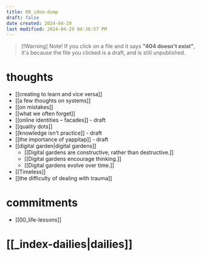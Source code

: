 ```yaml
---
title: 00_idea-dump
draft: false
date created: 2024-04-29
last modified: 2024-04-29 04:36:57 PM
---
```


> [!Warning] Note!
> If you click on a file and it says **"404 doesn't exist"**, it's because the file you clicked is a draft, and is still unpublished.

# thoughts
- [[creating to learn and vice versa]]
- [[a few thoughts on systems]]
- [[on mistakes]]
- [[what we often forget]]
- [[online identities – facades]] - draft
- [[quality dots]]
- [[knowledge isn't practice]] - draft
- [[the importance of yappitap]] - draft
- [[digital garden|digital gardens]]
	- [[Digital gardens are constructive, rather than destructive.]]
	- [[Digital gardens encourage thinking.]]
	- [[Digital gardens evolve over time.]]
- [[Timeless]]
- [[the difficulty of dealing with trauma]]

# commitments
- [[00_life-lessons]]


# [[_index-dailies|dailies]]